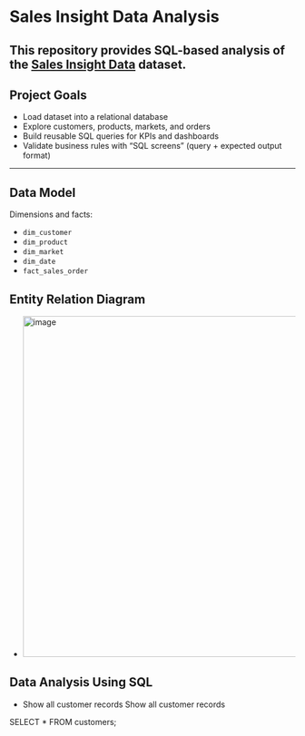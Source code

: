 # Sales Insight Data Analysis

This repository provides SQL-based analysis of the [Sales Insight Data](https://www.kaggle.com/datasets/gunjanpatidar/sales-insight-data) dataset.  
---
## Project Goals

- Load dataset into a relational database  
- Explore customers, products, markets, and orders  
- Build reusable SQL queries for KPIs and dashboards  
- Validate business rules with “SQL screens” (query + expected output format)  
---
## Data Model

Dimensions and facts:
- `dim_customer`  
- `dim_product`  
- `dim_market`  
- `dim_date`  
- `fact_sales_order`

## Entity Relation Diagram
- <img width="791" height="601" alt="image" src="https://github.com/user-attachments/assets/912a0969-66d0-4a25-9340-0128536ba9d9" />

## Data Analysis Using SQL
- Show all customer records
  Show all customer records

SELECT * FROM customers;

